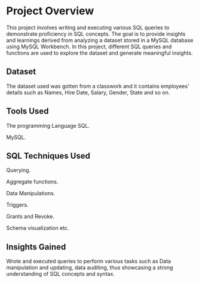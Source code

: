 # Project Overview
This project involves writing and executing various SQL queries to demonstrate proficiency in SQL concepts.
The goal is to provide insights and learnings derived from analyzing a dataset stored in a MySQL database using MySQL Workbench. In this project, different SQL queries and functions are used to explore the dataset and generate meaningful insights.
## Dataset 
The dataset used was gotten from a classwork and it contains employees' details such as Names, Hire Date, Salary, Gender, State and so on.
## Tools Used
The programming Language SQL.

MySQL.
## SQL Techniques Used
Querying.

Aggregate functions.

Data Manipulations.

Triggers.

Grants and Revoke.

Schema visualization etc.
## Insights Gained
Wrote and executed queries to perform various tasks such as Data manipulation and updating, data auditing, thus showcasing a strong understanding of SQL concepts and syntax.

